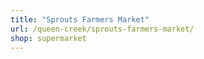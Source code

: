 ```yaml
---
title: "Sprouts Farmers Market"
url: /queen-creek/sprouts-farmers-market/
shop: supermarket
---
```

